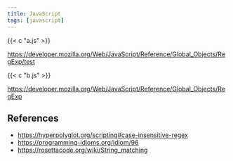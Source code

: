 ```yaml
---
title: JavaScript
tags: [javascript]
---
```


{{< c "a.js" >}}

<https://developer.mozilla.org/Web/JavaScript/Reference/Global_Objects/RegExp/test>

{{< c "b.js" >}}

<https://developer.mozilla.org/Web/JavaScript/Reference/Global_Objects/RegExp>

## References

- <https://hyperpolyglot.org/scripting#case-insensitive-regex>
- <https://programming-idioms.org/idiom/96>
- <https://rosettacode.org/wiki/String_matching>
